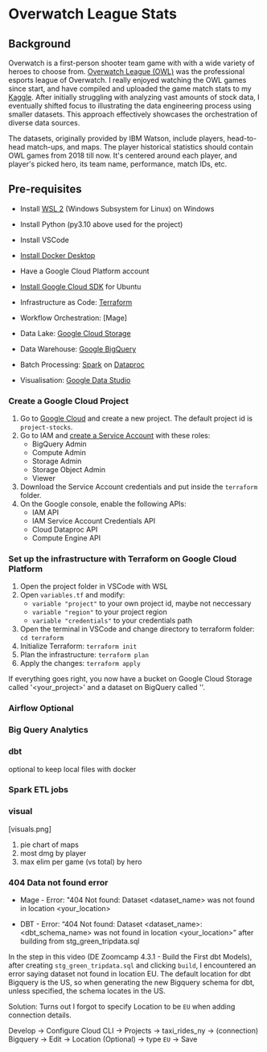 # Overwatch League Stats

## Background

Overwatch is a first-person shooter team game with with a wide variety of heroes to choose from. [Overwatch League (OWL)](https://overwatchleague.com/en-us/news/23303225) was the professional esports league of Overwatch. I really enjoyed watching the OWL games since start, and have compiled and uploaded the game match stats to my [Kaggle](https://www.kaggle.com/datasets/sherrytp/overwatch-league-stats-lab). After initially struggling with analyzing vast amounts of stock data, I eventually shifted focus to illustrating the data engineering process using smaller datasets. This approach effectively showcases the orchestration of diverse data sources.

The datasets, originally provided by IBM Watson, include players, head-to-head match-ups, and maps. The player historical statistics should contain OWL games from 2018 till now. It's centered around each player, and player's picked hero, its team name, performance, match IDs, etc.


## Pre-requisites
- Install [WSL 2](https://docs.microsoft.com/en-us/windows/wsl/install) (Windows Subsystem for Linux) on Windows
- Install Python (py3.10 above used for the project)
- Install VSCode
- [Install Docker Desktop](https://docs.docker.com/desktop/windows/install/)
- Have a Google Cloud Platform account
- [Install Google Cloud SDK](https://cloud.google.com/sdk/docs/install-sdk#deb) for Ubuntu

-  Infrastructure as Code: [Terraform](https://www.terraform.io/downloads/)
- Workflow Orchestration: [Mage]
- Data Lake: [Google Cloud Storage](https://cloud.google.com/storage)
- Data Warehouse: [Google BigQuery](https://cloud.google.com/bigquery)
- Batch Processing: [Spark](https://spark.apache.org/) on [Dataproc](https://cloud.google.com/dataproc)
- Visualisation: [Google Data Studio](https://datastudio.google.com/)


### Create a Google Cloud Project
1. Go to [Google Cloud](https://console.cloud.google.com/) and create a new project. The default project id is `project-stocks`. 
2. Go to IAM and [create a Service Account](https://cloud.google.com/docs/authentication/getting-started#creating_a_service_account) with these roles:
    - BigQuery Admin
    - Compute Admin
    - Storage Admin
    - Storage Object Admin
    - Viewer
3. Download the Service Account credentials and put inside the `terraform` folder.
4. On the Google console, enable the following APIs:
    - IAM API
    - IAM Service Account Credentials API
    - Cloud Dataproc API
    - Compute Engine API

### Set up the infrastructure with Terraform on Google Cloud Platform

1. Open the project folder in VSCode with WSL
2. Open `variables.tf` and modify:
    * `variable "project"` to your own project id, maybe not neccessary
    * `variable "region"` to your project region
    * `variable "credentials"` to your credentials path
3. Open the terminal in VSCode and change directory to terraform folder: `cd terraform` 
4. Initialize Terraform: `terraform init`
5. Plan the infrastructure: `terraform plan`
6. Apply the changes: `terraform apply`

If everything goes right, you now have a bucket on Google Cloud Storage called '<your_project>' and a dataset on BigQuery called ''.

### Airflow Optional

### Big Query Analytics

### dbt 
optional to keep local files with docker

### Spark ETL jobs
### visual
[visuals.png]

1. pie chart of maps
2. most dmg by player
3. max elim per game (vs total) by hero


### 404 Data not found error
* Mage - Error: "404 Not found: Dataset <dataset_name> was not found in location <your_location>

* DBT - Error: “404 Not found: Dataset <dataset_name>:<dbt_schema_name> was not found in location <your_location>” after building from stg_green_tripdata.sql

In the step in this video (DE Zoomcamp 4.3.1 - Build the First dbt Models), after creating `stg_green_tripdata.sql` and clicking `build`, I encountered an error saying dataset not found in location EU. The default location for dbt Bigquery is the US, so when generating the new Bigquery schema for dbt, unless specified, the schema locates in the US. 

Solution: 
Turns out I forgot to specify Location to be `EU` when adding connection details. 

Develop -> Configure Cloud CLI -> Projects -> taxi_rides_ny -> (connection) Bigquery -> Edit -> Location (Optional) -> type `EU` -> Save

